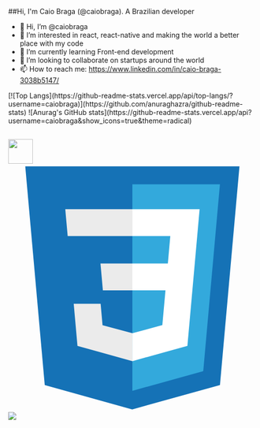##Hi, I'm Caio Braga (@caiobraga). A Brazilian developer
- 👋 Hi, I’m @caiobraga
- 👀 I’m interested in react, react-native and making the world a better place with my code 
- 🌱 I’m currently learning Front-end development
- 💞️ I’m looking to collaborate on startups around the world
- 📫 How to reach me: https://www.linkedin.com/in/caio-braga-3038b5147/

<!---
caiobraga/caiobraga is a ✨ special ✨ repository because its `README.md` (this file) appears on your GitHub profile.
You can click the Preview link to take a look at your changes.
--->
<div>
[![Top Langs](https://github-readme-stats.vercel.app/api/top-langs/?username=caiobraga)](https://github.com/anuraghazra/github-readme-stats)
![Anurag's GitHub stats](https://github-readme-stats.vercel.app/api?username=caiobraga&show_icons=true&theme=radical)
</div>
<div>
</div>

##

<div>
  <img src=" https://upload.wikimedia.org/wikipedia/commons/9/99/Unofficial_JavaScript_logo_2.svg" width="50px">
  <svg viewBox="0 0 128 128">
<path fill="#1572B6" d="M18.814 114.123L8.76 1.352h110.48l-10.064 112.754-45.243 12.543-45.119-12.526z"></path><path fill="#33A9DC" d="M64.001 117.062l36.559-10.136 8.601-96.354h-45.16v106.49z"></path><path fill="#fff" d="M64.001 51.429h18.302l1.264-14.163H64.001V23.435h34.682l-.332 3.711-3.4 38.114h-30.95V51.429z"></path><path fill="#EBEBEB" d="M64.083 87.349l-.061.018-15.403-4.159-.985-11.031H33.752l1.937 21.717 28.331 7.863.063-.018v-14.39z"></path><path fill="#fff" d="M81.127 64.675l-1.666 18.522-15.426 4.164v14.39l28.354-7.858.208-2.337 2.406-26.881H81.127z"></path><path fill="#EBEBEB" d="M64.048 23.435v13.831H30.64l-.277-3.108-.63-7.012-.331-3.711h34.646zm-.047 27.996v13.831H48.792l-.277-3.108-.631-7.012-.33-3.711h16.447z"></path>
</svg> 
</div>
<div>
  <a href="https://www.instagram.com/caio.g.braga" alt="Instagram" target="_blank">
  <img src="https://img.shields.io/badge/-Instagram-DF0174?style=for-the-badge&labelColor=DF0174&logo=instagram&logoColor=white&link=https://www.instagram.com/USERNAME">
</a>
 </div>


